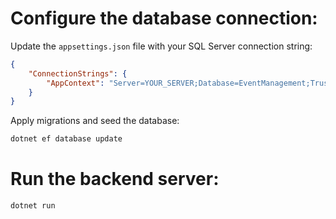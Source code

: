 # Configure the database connection:

Update the `appsettings.json` file with your SQL Server connection string:

```json
{
    "ConnectionStrings": {
        "AppContext": "Server=YOUR_SERVER;Database=EventManagement;Trusted_Connection=True;"
    }
}
```

Apply migrations and seed the database:

```bash
dotnet ef database update
```

# Run the backend server:

```bash
dotnet run
```


